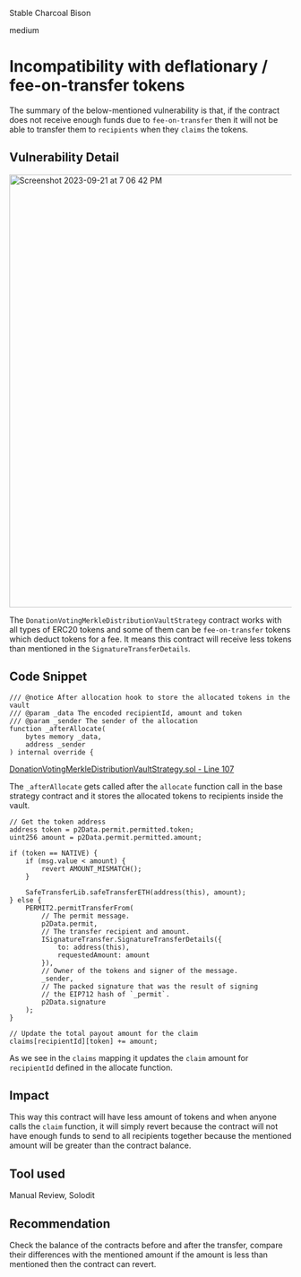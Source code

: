Stable Charcoal Bison

medium

# Incompatibility with deflationary / fee-on-transfer tokens

The summary of the below-mentioned vulnerability is that, if the contract does not receive enough funds due to `fee-on-transfer` then it will not be able to transfer them to `recipients` when they `claims` the tokens.

## Vulnerability Detail

<img width="773" alt="Screenshot 2023-09-21 at 7 06 42 PM" src="https://github.com/sherlock-audit/2023-09-Gitcoin-alymurtazamemon/assets/56123405/0423b75d-1792-4e14-8762-c151a7f0b5eb">

The `DonationVotingMerkleDistributionVaultStrategy` contract works with all types of ERC20 tokens and some of them can be `fee-on-transfer` tokens which deduct tokens for a fee. It means this contract will receive less tokens than mentioned in the `SignatureTransferDetails`.

## Code Snippet

```solidity
/// @notice After allocation hook to store the allocated tokens in the vault
/// @param _data The encoded recipientId, amount and token
/// @param _sender The sender of the allocation
function _afterAllocate(
    bytes memory _data,
    address _sender
) internal override {
```

[DonationVotingMerkleDistributionVaultStrategy.sol - Line 107](https://github.com/sherlock-audit/2023-09-Gitcoin/blob/main/allo-v2/contracts/strategies/donation-voting-merkle-distribution-vault/DonationVotingMerkleDistributionVaultStrategy.sol#L107)

The `_afterAllocate` gets called after the `allocate` function call in the base strategy contract and it stores the allocated tokens to recipients inside the vault.

```solidity
// Get the token address
address token = p2Data.permit.permitted.token;
uint256 amount = p2Data.permit.permitted.amount;

if (token == NATIVE) {
    if (msg.value < amount) {
        revert AMOUNT_MISMATCH();
    }

    SafeTransferLib.safeTransferETH(address(this), amount);
} else {
    PERMIT2.permitTransferFrom(
        // The permit message.
        p2Data.permit,
        // The transfer recipient and amount.
        ISignatureTransfer.SignatureTransferDetails({
            to: address(this),
            requestedAmount: amount
        }),
        // Owner of the tokens and signer of the message.
        _sender,
        // The packed signature that was the result of signing
        // the EIP712 hash of `_permit`.
        p2Data.signature
    );
}

// Update the total payout amount for the claim
claims[recipientId][token] += amount;
```

As we see in the `claims` mapping it updates the `claim` amount for `recipientId` defined in the allocate function.

## Impact

This way this contract will have less amount of tokens and when anyone calls the `claim` function, it will simply revert because the contract will not have enough funds to send to all recipients together because the mentioned amount will be greater than the contract balance.

## Tool used

Manual Review, Solodit

## Recommendation

Check the balance of the contracts before and after the transfer, compare their differences with the mentioned amount if the amount is less than mentioned then the contract can revert.